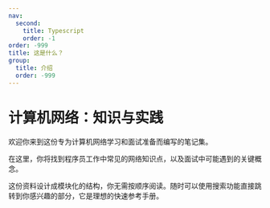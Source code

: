```yaml
---
nav:
  second:
    title: Typescript
    order: -1
order: -999
title: 这是什么？
group:
  title: 介绍
  order: -999
---
```


# 计算机网络：知识与实践

欢迎你来到这份专为计算机网络学习和面试准备而编写的笔记集。

在这里，你将找到程序员工作中常见的网络知识点，以及面试中可能遇到的关键概念。

这份资料设计成模块化的结构，你无需按顺序阅读。随时可以使用搜索功能直接跳转到你感兴趣的部分，它是理想的快速参考手册。
